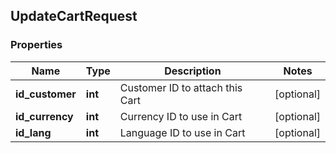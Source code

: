 ## UpdateCartRequest

### Properties
Name | Type | Description | Notes
------------ | ------------- | ------------- | -------------
**id_customer** | **int** | Customer ID to attach this Cart | [optional] 
**id_currency** | **int** | Currency ID to use in Cart | [optional] 
**id_lang** | **int** | Language ID to use in Cart | [optional] 


